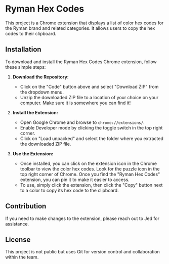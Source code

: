 # Ryman Hex Codes

This project is a Chrome extension that displays a list of color hex codes for the Ryman brand and related categories. It allows users to copy the hex codes to their clipboard. 

## Installation
To download and install the Ryman Hex Codes Chrome extension, follow these simple steps:

1. **Download the Repository:**
   - Click on the "Code" button above and select "Download ZIP" from the dropdown menu.
   - Unzip the downloaded ZIP file to a location of your choice on your computer. Make sure it is somewhere you can find it!

2. **Install the Extension:**
   - Open Google Chrome and browse to `chrome://extensions/`.
   - Enable Developer mode by clicking the toggle switch in the top right corner.
   - Click on "Load unpacked" and select the folder where you extracted the downloaded ZIP file.

3. **Use the Extension:**
   - Once installed, you can click on the extension icon in the Chrome toolbar to view the color hex codes. Look for the puzzle icon in the top right corner of Chrome. Once you find the "Ryman Hex Codes" extension, you can pin it to make it easier to access. 
   - To use, simply click the extension, then click the "Copy" button next to a color to copy its hex code to the clipboard.

## Contribution
If you need to make changes to the extension, please reach out to Jed for assistance.

## License
This project is not public but uses Git for version control and collaboration within the team.
